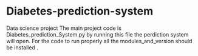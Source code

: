 # Diabetes-prediction-system
Data science project
The main project code is Diabetes_prediction_System.py by running this file the perdiction system will open. For the code to run properly all the modules_and_version should be installed .
